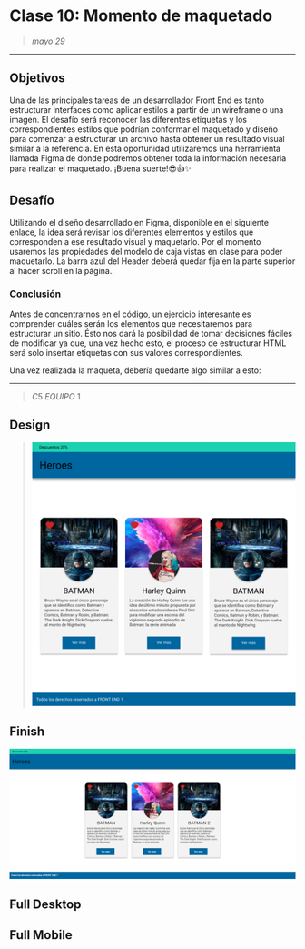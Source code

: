 # Clase 10: Momento de maquetado 
>*mayo 29*
----------
## Objetivos 
Una de las principales tareas de un desarrollador Front End es tanto estructurar
interfaces como aplicar estilos a partir de un wireframe o una imagen. El desafío será
reconocer las diferentes etiquetas y los correspondientes estilos que podrían conformar
el maquetado y diseño para comenzar a estructurar un archivo hasta obtener un
resultado visual similar a la referencia.
En esta oportunidad utilizaremos una herramienta llamada Figma de donde podremos
obtener toda la información necesaria para realizar el maquetado.
¡Buena suerte!😎👍✨


## Desafío
Utilizando el diseño desarrollado en Figma, disponible en el siguiente enlace, la idea será
revisar los diferentes elementos y estilos que corresponden a ese resultado visual y
maquetarlo.
Por el momento usaremos las propiedades del modelo de caja vistas en clase para poder
maquetarlo. La barra azul del Header deberá quedar fija en la parte superior al hacer
scroll en la página..


### Conclusión
Antes de concentrarnos en el código, un ejercicio interesante es comprender cuáles serán los elementos que necesitaremos para estructurar un sitio. Ésto nos dará la posibilidad de tomar decisiones fáciles de modificar ya que, una vez hecho esto, el proceso de estructurar HTML será solo insertar etiquetas con sus valores correspondientes.

Una vez realizada la maqueta, debería quedarte algo similar a esto:

----------
>$C5$ $EQUIPO$ $1$

## Design
>![Design preview](./design/Clase%2010.jpg)

## Finish

![Design preview](./img/clase10final.png)



<!-- ![Design box ](./design/drawio.png) -->
## Full Desktop
<!-- >![Design preview](./design/Full%20Desktop.jpg) -->
>##
## Full Mobile
>##
<!-- >![Design preview](./design/Mobile.jpg) -->

